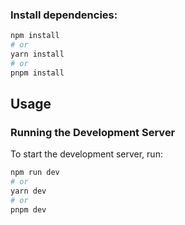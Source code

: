 ### Install dependencies:

```bash
npm install
# or
yarn install
# or
pnpm install
```

## Usage

### Running the Development Server

To start the development server, run:

```bash
npm run dev
# or
yarn dev
# or
pnpm dev
```
